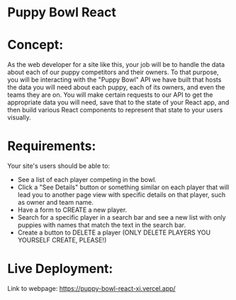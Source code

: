 # Puppy Bowl React 

# Concept: 
As the web developer for a site like this, your job will be to handle the data about each of our puppy competitors and their owners. To that purpose, you will be interacting with the "Puppy Bowl" API we have built that hosts the data you will need about each puppy, each of its owners, and even the teams they are on. You will make certain requests to our API to get the appropriate data you will need, save that to the state of your React app, and then build various React components to represent that state to your users visually.

# Requirements:
Your site's users should be able to:

- See a list of each player competing in the bowl.
- Click a "See Details" button or something similar on each player that will lead you to another page view   with specific details on that player, such as owner and team name.
- Have a form to CREATE a new player.
- Search for a specific player in a search bar and see a new list with only puppies with names that match the text in the search bar.
- Create a button to DELETE a player (ONLY DELETE PLAYERS YOU YOURSELF CREATE, PLEASE!)

# Live Deployment: 
Link to webpage: https://puppy-bowl-react-xi.vercel.app/